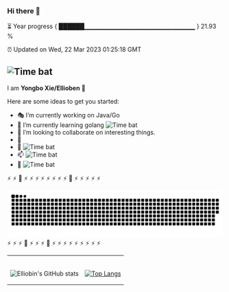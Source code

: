 ### Hi there 👋

⏳ Year progress { ██████▁▁▁▁▁▁▁▁▁▁▁▁▁▁▁▁▁▁▁▁▁▁▁▁ } 21.93 %


⏰ Updated on Wed, 22 Mar 2023 01:25:18 GMT

![Time bat](https://img.shields.io/badge/TimeBar-v1.0-red.svg)
---




I am **Yongbo Xie/Ellioben** 🤗

Here are some ideas to get you started:

- 🎭 I’m currently working on Java/Go
- 🌱 I’m currently learning golang ![Time bat](https://img.shields.io/badge/Go-v1.0-red.svg)
- 👯 I’m looking to collaborate on interesting things.
- 👾  
- 💬 ![Time bat](https://img.shields.io/badge/Javascript-v1.0-red.svg)
- 📫 ![Time bat](https://img.shields.io/badge/k8s-v1.0-k8s.svg)
- 💫 ![Time bat](https://img.shields.io/badge/operator-v1.0-operator.svg)


⚡ ⚡ 💫 ⚡ ⚡ ⚡ ⚡ ⚡ ⚡ ⚡ ⚡ 💫 ⚡ ⚡ ⚡ ⚡ ⚡ 
<div align="center">
  <img src="https://raw.githubusercontent.com/Ellioben/Ellioben/main/assets/github-snake-dark.svg" >
</div>
⚡ ⚡ ⚡ 💫 ⚡ ⚡ ⚡ 💫 ⚡ ⚡ ⚡ ⚡ ⚡ ⚡ ⚡ ⚡ ⚡ 




<!-- Social -->
<table width="100%" frame=void >
<tr>
  <td align="center">
  <strong>&nbsp </strong>
    
 ![Elliobin's GitHub stats](https://github-readme-stats.vercel.app/api?username=Ellioben&show_icons=true&theme=radical) 

  
  </td>

  <td align="center">
  <strong>&nbsp</strong>
    
  [![Top Langs](https://github-readme-stats.vercel.app/api/top-langs/?username=Ellioben&layout=compact&theme=radical)](https://github.com/anuraghazra/github-readme-stats)

  </td>
</tr>
</table>


